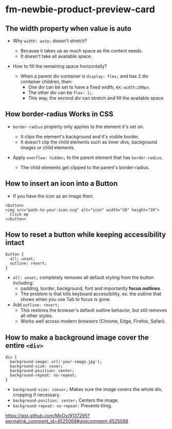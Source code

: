# fm-newbie-product-preview-card

## The width property when value is auto

-   Why `width: auto;` doesn't stretch?

    -   Because it takes up as much space as the content needs.
    -   It doesn't take all available space.

-   How to fill the remaining space horizontally?
    -   When a parent div container is `display: flex;` and has 2 div container children, then:
        -   One div can be set to have a fixed width, ex: `width:200px`.
        -   The other div can be `flex: 1;`.
        -   This way, the second div can stretch and fill the available space.

## How border-radius Works in CSS

-   `border-radius` property only applies to the element it's set on.

    -   It clips the element's background and it's visible border.
    -   It doesn't clip the child elements such as inner divs, background images or child elements.

-   Apply `overflow: hidden;` to the parent element that has `border-radius`.
    -   The child elements get clipped to the parent's border-radius.

## How to insert an icon into a Button

-   If you have the icon as an image then:

```
<button>
<img src="path-to-your-icon.svg" alt="icon" width="20" height="20">
  Click me
</button>
```

## How to reset a button while keeping accessibility intact

```
button {
  all: unset;
  outline: revert;
}
```
- `all: unset;` completely removes all default styling from the button including:
  - padding, border, background, font and importantly **focus outlines**.
  - The problem is that kills keyboard accessibility, ex: the outline that shows when you use Tab to focus is gone.
- Add `outline: revert;`
  - This restores the browser's default outline behavior, but still removes all other styles.
  - Works well across modern browsers (Chrome, Edge, Firefox, Safari).


## How to make a background image cover the entire `<div>`

```
div {
  background-image: url('your-image.jpg');
  background-size: cover;
  background-position: center;
  background-repeat: no-repeat;
}
```

- `background-size: conver;` Makes sure the image covers the whole div, cropping if necessary.
- `background-position: center;` Centers the image.
- `background-repeat: no-repeat:` Prevents tiling.


https://gist.github.com/MoOx/9137295?permalink_comment_id=4525068#gistcomment-4525068
